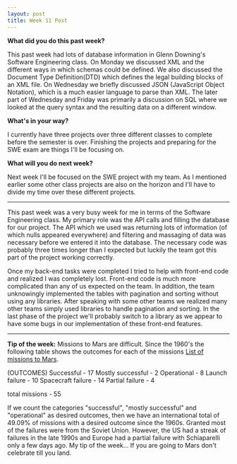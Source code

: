 ```yaml
---
layout: post
title: Week 11 Post
---
```







**What did you do this past week?**

This past week had lots of database information in Glenn Downing's Software Engineering class. On Monday we discussed XML and the different ways in which schemas could be defined. We also discussed the Document Type Definition(DTD) which defines the legal building blocks of an XML file. On Wednesday we briefly discussed JSON (JavaScript Object Notation), which is a much easier language to parse than XML. The later part of Wednesday and Friday was primarily a discussion on SQL where we looked at the query syntax and the resulting data on a different window. 

**What's in your way?**

I currently have three projects over three different classes to complete before the semester is over. Finishing the projects and preparing for the SWE exam are things I'll be focusing on. 

**What will you do next week?**

Next week I'll be focused on the SWE project with my team. As I mentioned earlier some other class projects are also on the horizon and I'll have to divide my time over these different projects. 

***

This past week was a very busy week for me in terms of the Software Engineering class. My primary role was the API calls and filling the database for our project. The API which we used was returning lots of information (of which nulls appeared everywhere) and filtering and massaging of data was necessary before we entered it into the database. The necessary code was probably three times longer than I expected but luckily the team got this part of the project working correctly.

Once my back-end tasks were completed I tried to help with front-end code and realized I was completely lost. Front-end code is much more complicated than any of us expected on the team. In addition, the team unknowingly implemented the tables with pagination and sorting without using any libraries. After speaking with some other teams we realized many other teams simply used libraries to handle pagination and sorting. In the last phase of the project we'll probably switch to a library as we appear to have some bugs in our implementation of these front-end features. 

***

**Tip of the week:**
Missions to Mars are difficult. Since the 1960's the following table shows the outcomes for each of the missions [List of missions to Mars](https://en.wikipedia.org/wiki/List_of_missions_to_Mars).

(OUTCOMES)
Successful - 17
Mostly successful - 2
Operational - 8
Launch failure - 10
Spacecraft failure - 14
Partial failure - 4

total missions - 55


If we count the categories "successful", "mostly successful" and "operational" as desired outcomes, then we have an international total of 49.09% of missions with a desired outcome since the 1960s. Granted most of the failures were from the Soviet Union. However, the US had a streak of failures in the late 1990s and Europe had a partial failure with Schiaparelli only a few days ago. My tip of the week... If you are going to Mars don't celebrate till you land. 

